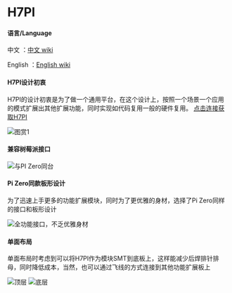 # H7PI

#### 语言/Language
中文         ：[中文 wiki](https://github.com/PinoDM/H7PI/blob/master/doc/wiki/introduction.md)

English      ：[English wiki](https://github.com/PinoDM/H7PI/blob/master/doc/wiki/introduction_en.md)

#### H7PI设计初衷
H7PI的设计初衷是为了做一个通用平台，在这个设计上，按照一个场景一个应用的模式扩展出其他扩展功能，同时实现如代码复用一般的硬件复用。
 [点击连接获取H7PI](https://item.taobao.com/item.htm?id=606908438435)

![图赏1](https://github.com/PinoDM/H7PI/blob/master/doc/pic/pic1.jpg?raw=true)


#### 兼容树莓派接口

![与PI Zero同台](https://github.com/PinoDM/H7PI/blob/master/doc/pic/wp.jpg?raw=true)


#### Pi Zero同款板形设计
为了迅速上手更多的功能扩展模块，同时为了更优雅的身材，选择了Pi Zero同样的接口和板形设计

![全功能接口，不乏优雅身材](https://github.com/PinoDM/H7PI/blob/master/doc/pic/ffp.jpg?raw=true)


#### 单面布局
单面布局时考虑到可以将H7PI作为模块SMT到底板上，这样能减少后焊排针排母，同时降低成本，当然，也可以通过飞线的方式连接到其他功能扩展板上

![顶层](https://github.com/PinoDM/H7PI/blob/master/doc/pic/Top.jpg?raw=true) 
![底层](https://github.com/PinoDM/H7PI/blob/master/doc/pic/Bottom.jpg?raw=true)